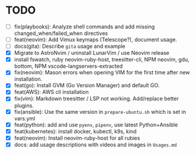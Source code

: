 # TODO

- [ ] fix(playbooks): Analyze shell commands and add missing changed_when/failed_when directives
- [ ] feat(neovim): Add Vimux keymaps (Telescope?), document usage.
- [ ] docs(gita): Describe `gita` usage and example
- [x] Migrate to AstroNvim / uninstall LunarVim / use Neovim release
- [x] install fswatch, ruby neovim-ruby-host, treesitter-cli, NPM neovim, gdu, bottom, NPM vscode-langservers-extracted
- [x] fix(neovim): Mason errors when opening VIM for the first time after new installation.
- [x] feat(go): Install GVM (Go Version Manager) and default GO.
- [x] feat(AWS): AWS cli installation
- [x] fix(vim): Markdown treesitter / LSP not working. Add/replace better plugins.
- [x] fix(ansible): Use the same version in `prepare-ubuntu.sh` which is set in vars.yml
- [x] feat(python): add and use `pyenv`, `pipenv`, use latest Python+Ansible
- [x] feat(kubernetes): install docker, kubectl, k9s, kind
- [x] feat(neovim): Install neovim-ruby-host for all rubies
- [x] docs: add usage descriptions with videos and images in `Usages.md`
